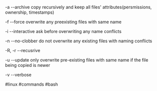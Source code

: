 -a		--archive		copy recursively and keep all files' attributes(persmissions, ownership, timestamps)

-f		--force		overwrite any preexisting files with same name

-i		--interactive		ask before overwriting any name conflicts

-n		--no-clobber		do not overwrite any existing files with naming conflicts

-R, -r		--recusrive		

-u		--update		only overwrite pre-existing files with same name if the file being copied is newer

-v		--verbose

#linux #commands	#bash
